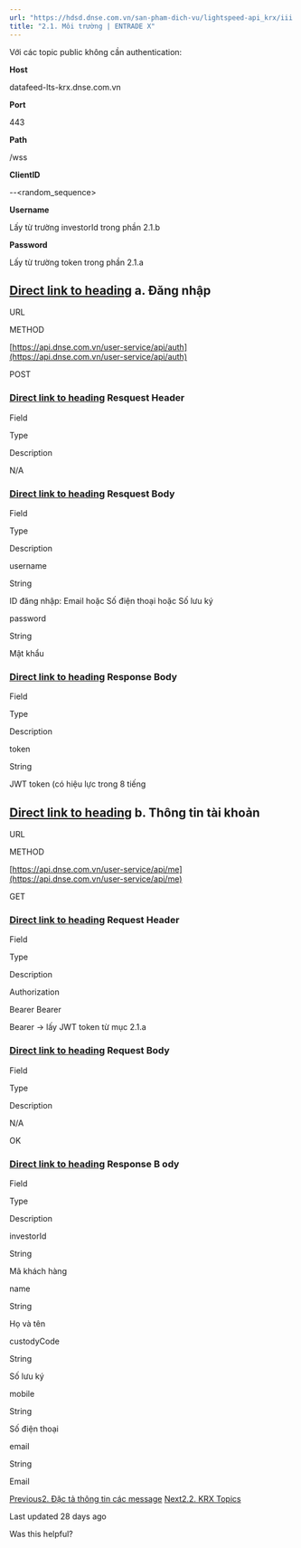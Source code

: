 ```yaml
---
url: "https://hdsd.dnse.com.vn/san-pham-dich-vu/lightspeed-api_krx/iii.-market-data/2.-dac-ta-thong-tin-cac-message/2.1.-moi-truong"
title: "2.1. Môi trường | ENTRADE X"
---
```


Với các topic public không cần authentication:

**Host**

datafeed-lts-krx.dnse.com.vn

**Port**

443

**Path**

/wss

**ClientID**

<dnse-price-json-mqtt-ws-sub>-<username>-<random\_sequence>

**Username**

Lấy từ trường investorId trong phần 2.1.b

**Password**

Lấy từ trường token trong phần 2.1.a

## [Direct link to heading](https://hdsd.dnse.com.vn/san-pham-dich-vu/lightspeed-api_krx/iii.-market-data/2.-dac-ta-thong-tin-cac-message/2.1.-moi-truong\#a.-dang-nhap)    a. Đăng nhập

URL

METHOD

[https://api.dnse.com.vn/user-service/api/auth](https://api.dnse.com.vn/user-service/api/auth)

POST

### [Direct link to heading](https://hdsd.dnse.com.vn/san-pham-dich-vu/lightspeed-api_krx/iii.-market-data/2.-dac-ta-thong-tin-cac-message/2.1.-moi-truong\#resquest-header)    **Resquest Header**

Field

Type

Description

N/A

### [Direct link to heading](https://hdsd.dnse.com.vn/san-pham-dich-vu/lightspeed-api_krx/iii.-market-data/2.-dac-ta-thong-tin-cac-message/2.1.-moi-truong\#resquest-body)    **Resquest Body**

Field

Type

Description

username

String

ID đăng nhập: Email hoặc Số điện thoại hoặc Số lưu ký

password

String

Mật khẩu

### [Direct link to heading](https://hdsd.dnse.com.vn/san-pham-dich-vu/lightspeed-api_krx/iii.-market-data/2.-dac-ta-thong-tin-cac-message/2.1.-moi-truong\#response-body)    **Response Body**

Field

Type

Description

token

String

JWT token (có hiệu lực trong 8 tiếng

## [Direct link to heading](https://hdsd.dnse.com.vn/san-pham-dich-vu/lightspeed-api_krx/iii.-market-data/2.-dac-ta-thong-tin-cac-message/2.1.-moi-truong\#b.-thong-tin-tai-khoan)    **b. Thông tin tài khoản**

URL

METHOD

[https://api.dnse.com.vn/user-service/api/me](https://api.dnse.com.vn/user-service/api/me)

GET

### [Direct link to heading](https://hdsd.dnse.com.vn/san-pham-dich-vu/lightspeed-api_krx/iii.-market-data/2.-dac-ta-thong-tin-cac-message/2.1.-moi-truong\#request-header)    **Request Header**

Field

Type

Description

Authorization

Bearer Bearer <JWT token>

Bearer <JWT token> -> lấy JWT token từ mục 2.1.a

### [Direct link to heading](https://hdsd.dnse.com.vn/san-pham-dich-vu/lightspeed-api_krx/iii.-market-data/2.-dac-ta-thong-tin-cac-message/2.1.-moi-truong\#request-body)    **Request Body**

Field

Type

Description

N/A

OK

### [Direct link to heading](https://hdsd.dnse.com.vn/san-pham-dich-vu/lightspeed-api_krx/iii.-market-data/2.-dac-ta-thong-tin-cac-message/2.1.-moi-truong\#response-body-1)    **Response** B **ody**

Field

Type

Description

investorId

String

Mã khách hàng

name

String

Họ và tên

custodyCode

String

Số lưu ký

mobile

String

Số điện thoại

email

String

Email

<others>

[Previous2\. Đặc tả thông tin các message](https://hdsd.dnse.com.vn/san-pham-dich-vu/lightspeed-api_krx/iii.-market-data/2.-dac-ta-thong-tin-cac-message) [Next2.2. KRX Topics](https://hdsd.dnse.com.vn/san-pham-dich-vu/lightspeed-api_krx/iii.-market-data/2.-dac-ta-thong-tin-cac-message/2.2.-krx-topics)

Last updated 28 days ago

Was this helpful?